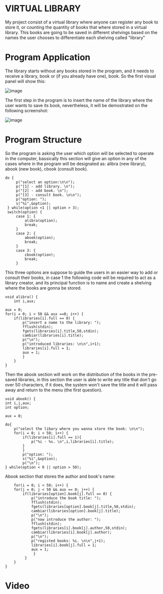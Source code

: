 # VIRTUAL LIBRARY

My project consist of a virtual library where anyone can register any book to store it, or counting the quantity of books that where stored in a virtual library.
This books are going to be saved in different shelvings based on the names the user chooses to differentiate each shelving called "library"

# Program Application

The library starts without any books stored in the program, and it needs to receive a library, book or (if you already have one), book. So the first visual panel will show this:
    
  ![image](https://user-images.githubusercontent.com/88512704/142442177-62beff4c-0bc9-4286-abe8-daabf26a11b3.png)
  
The first step in the program is to insert the name of the library where the user wants to save its book, nevertheless, it will be demostrated on the following screenshot:

  ![image](https://user-images.githubusercontent.com/88512704/142443421-16c190d1-d9ca-4c96-8554-47940cc9468e.png)


# Program Structure

So the program is asking the user which option will be selected to operate in the computer, bassically this section will give an option in any of the cases where in the program will be designated as: alibra (new library), abook (new book), cbook (consult book). 

    do {
         p("select an option:\n\n");
         p("[1] - add library. \n");
         p("[2] - add book. \n");
         p("[3] - consult book. \n\n");
         p("option: ");
         s("%i",&option);
     } while(option <1 || option > 3); 
     switch(option) {
         case 1: {
             alibra(option);
             break;
         }
         case 2: {
             abook(option);
             break;
         }
         case 3: {
             cbook(option);
             break;
         }

This three options are suppose to guide the users in an easier way to add or consult their books, in case 1 the following code will be required to act as a library creator, and its principal function is to name and create a shelving where the books are gonna be stored.

    void alibra() {
        int i,aux;
   
    aux = 0;
    for(i = 0; i < 50 && aux ==0; i++) {
        if(libraries[i].full == 0) {
            p("insert a name to the library: ");
            fflush(stdin);
            fgets(libraries[i].title,50,stdin);
            cambiar(libraries[i].title);
            p("\n");
            p("introduced libraries: \n\n",i+1);
            libraries[i].full = 1;
            aux = 1;
            }
        }
    }

Then the abook section will work on the distribution of the books in the pre-saved libraries, in this section the user is able to write any title that don't go over 50 characters, if it does, the system won't save the title and it will pass away and return to the menu (the first question).

    void abook() {
    int i,j,aux;
    int option;
    
    aux = 0; 
    
    do{
        p("select the libary where you wanna store the book: \n\n");
        for(i = 0; i < 50; i++) {
            if(libraries[i].full == 1){
                p("%i - %s. \n",i,libraries[i].title);
            }
            }
            p("option: ");
            s("%i",&option);
            p("\n");
    } while(option < 0 || option > 50);
    
 Abook section that stores the author and book's name:
 
        for(i = 0; i < 50; i++) {
        for(j = 0; j < 50 && aux == 0; j++) {
            if(libraries[option].book[j].full == 0) {
                p("introduce the book title: ");
                fflush(stdin);
                fgets(libraries[option].book[j].title,50,stdin);
                cambiar(libraries[option].book[j].title);
                p("\n");
                p("now introduce the author: ");
                fflush(stdin);
                fgets(libraries[i].book[j].author,50,stdin);
                cambiar(libraries[i].book[j].author);
                p("\n");
                p("registed books: %i. \n\n",j+1);
                libraries[i].book[j].full = 1;
                aux = 1;
                 }        
             }
        }
    }

# Video
